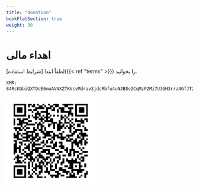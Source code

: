 ```yaml
---
title: "donation"
bookFlatSection: true
weight: 30
---
```


# اهداء مالی

لطفاً ابتدا [شرایط استفاده]({{< ref "terms" >}}) را بخوانید.


<pre dir="ltr"><code>XMR:
84RcKGbiQXTDdE6muAVNXZTKVcvMdrav3jdcRbfu4uNJB8eZCqMzP2Mi7U3GH3rra4GfJT2RMF7mdcTc2yXqZQEN5wmjEkA
</code></pre>

![XMR donation address](donation-address.png)

